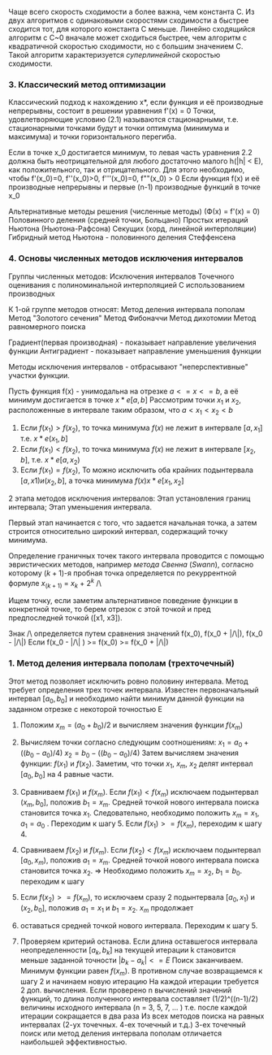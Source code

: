 Чаще всего скорость сходимости a более важна, чем константа C.
Из двух алгоритмов с одинаковыми скоростями сходимости a быстрее сходится тот, для которого константа C меньше.
Линейно сходящийся алгоритм с C~0 вначале может сходиться быстрее, чем алгоритм с квадратичной скоростью сходимости, но с большим значением C. Такой алгоритм характеризуется _суперлинейной_ скоростью сходимости.

### 3. Классический метод оптимизации

Классический подход к нахождению x*, если функция и её производные непрерывны, состоит в решении уравнения f'(x) = 0
Точки, удовлетворяющие условию (2.1) называются стационарными, т.е. стационарными точками будут и точки оптимума (минимума и максимума) и точки горизонтального перегиба.

Если в точке x_0 достигается минимум, то левая часть уравнения 2.2 должна быть неотрицательной для любого достаточно малого h(|h| < E), как положительного, так и отрицательного. Для этого необходимо, чтобы f'(x_0)=0, f''(x_0)>0, f'''(x_0)=0, f""(x_0) > 0
	Если функция f(x) и её производные непрерывны и первые (n-1) производные функций в точке x_0

Альтернативные методы решения (численные методы) (Ф(x) = f'(x) = 0)
	Половинного деления (средней точки, Больцано)
	Простых итераций
	Ньютона (Ньютона-Рафсона)
	Секущих (хорд, линейной интерполяции)
	Гибридный метод Ньютона - половинного деления
	Стеффенсена

### 4. Основы численных методов исключения интервалов

Группы численных методов:
	Исключения интервалов
	Точечного оценивания с полиноминальной интерполяцией
	С использованием производных

К 1-ой группе методов относят:
	Метод деления интервала пополам
	Метод "Золотого сечения"
	Метод Фибоначчи
	Метод дихотомии
	Метод равномерного поиска

Градиент(первая производная) - показывает направление увеличения функции
Антиградиент - показывает направление уменьшения функции

Методы исключения интервалов - отбрасывают "неперспективные" участки функции.

Пусть функция f(x) - унимодальна на отрезке $a<= x <= b$, а её минимум достигается в точке $x* e [a, b]$
Рассмотрим точки $x_1$ и $x_2$, расположенные в интервале таким образом, что $a < x_1 < x_2 < b$
1. Если $f(x_1) > f(x_2)$, то точка минимума $f(x)$ не лежит в интервале $[a, x_1]$ т.е. $x* e (x_1, b]$
2. Если $f(x_1) < f(x_2)$, то точка минимума $f(x)$ не лежит в интервале $[x_2, b]$, т.е. $x* e [a, x_2)$
3. Если $f(x_1) = f(x_2)$, То можно исключить оба крайних подынтервала $[a, x1) и (x_2, b]$, а точка минимума $f(x) x*e [x_1, x_2]$

2 этапа методов исключения интервалов:
	Этап установления границ интервала;
	Этап уменьшения интервала.

Первый этап начинается с того, что задается начальная точка, а затем строится относительно широкий интервал, содержащий точку минимума.

Определение граничных точек такого интервала проводится с помощью эвристических методов, например _метода Свенна_ (_Swann_), согласно которому $(k+1)$-я пробная точка определяется по рекуррентной формуле $x_(k+1)$ = $x_k$ + $2^k$ /\

Ищем точку, если заметим альтернативное поведение функции в конкретной точке, то берем отрезок с этой точкой и пред предпоследней точкой ([x1, x3]).

Знак /\\ определяется путем сравнения значений f(x_0), f(x_0 + |/\\|), f(x_0 -     |/\\|)
Если f(x_0 - |/\\| ) >= f(x_0) >= f(x_0 + |/\\|)

### 1. Метод деления интервала пополам (трехточечный)
Этот метод позволяет исключить ровно половину интервала. Метод требует определения трех точек интервала. 
Известен первоначальный интервал $[a_0, b_0]$ и необходимо найти минимум данной функции на заданном отрезке с некоторой точностью E

1. Положим $x_m = (a_0 + b_0) / 2$ и вычисляем значения функции $f(x_m)$
2. Вычисляем точки согласно следующим соотношениям:
	$x_1 = a_0 + ((b_0 - a_0) / 4)$                      $x_2 = b_0 - ((b_0 - a_0) / 4)$
	Затем вычисляем значения функции: $f(x_1)$ и $f(x_2)$. Заметим, что точки $x_1$, $x_m$, $x_2$ делят интервал $[a_0, b_0]$ на 4 равные части.

3. Сравниваем $f(x_1)$ и $f(x_m)$. Если $f(x_1) < f(x_m)$ исключаем подынтервал $(x_m, b_0]$, положив $b_1 = x_m$. Средней точкой нового интервала поиска становится точка $x_1$. Следовательно, необходимо положить $x_m = x_1, a_1 = a_0$ . Переходим к шагу 5. Если $f(x_1) >= f(x_m)$, переходим к шагу 4.
4. Сравниваем $f(x_2)$ и $f(x_m)$. Если $f(x_2) < f(x_m)$ исключаем подынтервал $[a_0, x_m)$, положив $a_1 = x_m$. Средней точкой нового интервала поиска становится точка $x_2$. => Необходимо положить $x_m = x_2$, $b_1 = b_0$. переходим к шагу
5. Если $f(x_2) >= f(x_m)$, то исключаем сразу 2 подынтервала $[a_0, x_1)$ и $(x_2, b_0]$, положив $a_1 = x_1$ и $b_1 = x_2$. $x_m$ продолжает 
6. оставаться средней точкой нового интервала. Переходим к шагу 5.
7. Проверяем критерий останова. Если длина оставшегося интервала неопределенности $[a_k, b_k]$ на текущей итерации k становится меньше заданной точности $|b_k - a_k| <= E$
	Поиск заканчиваем. Минимум функции равен $f(x_m)$. В противном случае возвращаемся к шагу 2 и начинаем новую итерацию
На каждой итерации требуется 2 доп. вычисления. Если проверено n вычислений значений функций, то длина полученного интервала составляет (1/2)^((n-1)/2) величины исходного интервала (n = 3, 5, 7, ... ) т.е. после каждой итерации сокращается в два раза
	Из всех методов поиска на равных интервалах (2-ух точечных. 4-ех точечный и т.д.) 3-ех точечный поиск или метод деления интервала пополам отличается наибольшей эффективностью.